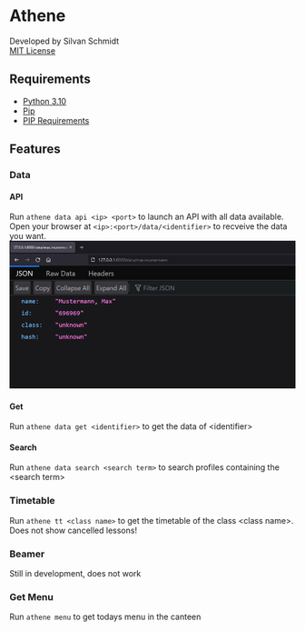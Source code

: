 # Athene

Developed by Silvan Schmidt \
[MIT License](license)

## Requirements

- [Python 3.10](https://www.python.org/downloads/release/python-3100/ "Python 3.10 Install link")
- [Pip](https://www.liquidweb.com/kb/install-pip-windows/ "Tutorial to download pip")
- [PIP Requirements](requirements.txt "Requirements")

## Features

### Data

#### API

Run ```athene data api <ip> <port>``` to launch an API with all data available. \
Open your browser at ```<ip>:<port>/data/<identifier>``` to recveive the data you want.
![API Data](assets\imgs\api_data.png "Example of a data set")

#### Get

Run ```athene data get <identifier>``` to get the data of \<identifier\>

#### Search

Run ```athene data search <search term>``` to search profiles containing the \<search term\>

### Timetable

Run ```athene tt <class name>``` to get the timetable of the class \<class name\>. \
Does not show cancelled lessons!

### Beamer

Still in development, does not work

### Get Menu

Run ```athene menu``` to get todays menu in the canteen
